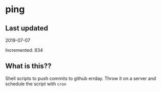 # ping

## Last updated
2019-07-07

Incremented: 834

## What is this??
Shell scripts to push commits to github errday. Throw it on a server and schedule the script with `cron`
